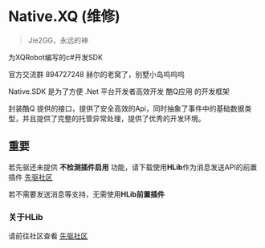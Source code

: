 # Native.XQ (维修)
> Jie2GG，永远的神

为XQRobot编写的c#开发SDK

官方交流群 894727248 赫尔的老窝了，别墅小岛呜呜呜

Native.SDK 是为了方便 .Net 平台开发者高效开发 酷Q应用 的开发框架

封装酷Q 提供的接口，提供了安全高效的Api，同时抽象了事件中的基础数据类型，并且提供了完整的托管异常处理，提供了优秀的开发环境。

## 重要
若先驱还未提供 **不检测插件启用** 功能，请下载使用**HLib**作为消息发送API的前置插件 [先驱社区](https://discuss.xianqubot.com/d/27)

若不需要发送消息等支持，无需使用**HLib前置插件**

### 关于HLib
请前往社区查看 [先驱社区](https://discuss.xianqubot.com/d/27)

